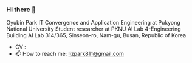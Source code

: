 ### Hi there 👋

Gyubin Park
IT Convergence and Application Engineering at Pukyong National University
Student researcher at PKNU AI Lab
4-Engineering Building AI Lab 314/365, Sinseon-ro, Nam-gu, Busan, Republic of Korea

- CV : 
- 📫 How to reach me: lizpark811@gmail.com


<!--
**deschanel11/deschanel11** is a ✨ _special_ ✨ repository because its `README.md` (this file) appears on your GitHub profile.

Here are some ideas to get you started:

- 🔭 I’m currently working on ...
- 🌱 I’m currently learning ...
- 👯 I’m looking to collaborate on ...
- 🤔 I’m looking for help with ...
- 💬 Ask me about ...
- 📫 How to reach me: ...
- 😄 Pronouns: ...
- ⚡ Fun fact: ...
-->
